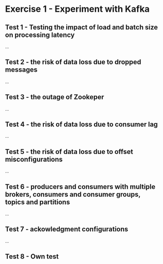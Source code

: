# Exercise 1 - Experiment with Kafka

## Test 1 - Testing the impact of load and batch size on processing latency

...

## Test 2 - the risk of data loss due to dropped messages

...

## Test 3 - the outage of Zookeper

...

## Test 4 - the risk of data loss due to consumer lag

...

## Test 5 - the risk of data loss due to offset misconfigurations

... 

## Test 6 - producers and consumers with multiple brokers, consumers and consumer groups, topics and partitions

... 

## Test 7 - ackowledgment configurations

...

## Test 8 - Own test
